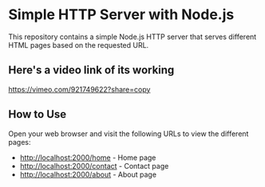 # Simple HTTP Server with Node.js

This repository contains a simple Node.js HTTP server that serves different HTML pages based on the requested URL.
## Here's a video link of its working
https://vimeo.com/921749622?share=copy

## How to Use

 Open your web browser and visit the following URLs to view the different pages:

- [http://localhost:2000/home](http://localhost:2000/home) - Home page
- [http://localhost:2000/contact](http://localhost:2000/contact) - Contact page
- [http://localhost:2000/about](http://localhost:2000/about) - About page

